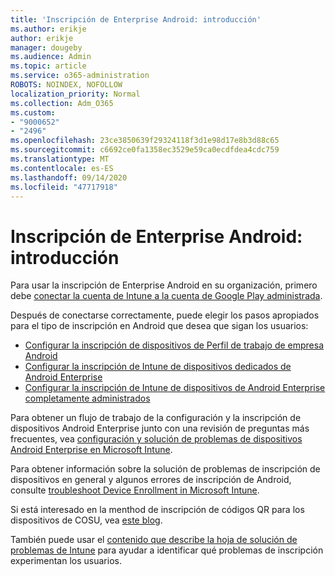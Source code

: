 ```yaml
---
title: 'Inscripción de Enterprise Android: introducción'
ms.author: erikje
author: erikje
manager: dougeby
ms.audience: Admin
ms.topic: article
ms.service: o365-administration
ROBOTS: NOINDEX, NOFOLLOW
localization_priority: Normal
ms.collection: Adm_O365
ms.custom:
- "9000652"
- "2496"
ms.openlocfilehash: 23ce3850639f29324118f3d1e98d17e8b3d88c65
ms.sourcegitcommit: c6692ce0fa1358ec3529e59ca0ecdfdea4cdc759
ms.translationtype: MT
ms.contentlocale: es-ES
ms.lasthandoff: 09/14/2020
ms.locfileid: "47717918"
---
```

# <a name="android-enterprise-enrollment---overview"></a>Inscripción de Enterprise Android: introducción

Para usar la inscripción de Enterprise Android en su organización, primero debe [conectar la cuenta de Intune a la cuenta de Google Play administrada](https://docs.microsoft.com/intune/enrollment/connect-intune-android-enterprise). 

Después de conectarse correctamente, puede elegir los pasos apropiados para el tipo de inscripción en Android que desea que sigan los usuarios:

- [Configurar la inscripción de dispositivos de Perfil de trabajo de empresa Android](https://docs.microsoft.com/intune/enrollment/android-work-profile-enroll)
- [Configurar la inscripción de Intune de dispositivos dedicados de Android Enterprise](https://docs.microsoft.com/intune/enrollment/android-kiosk-enroll)
- [Configurar la inscripción de Intune de dispositivos de Android Enterprise completamente administrados](https://docs.microsoft.com/intune/enrollment/android-fully-managed-enroll)

Para obtener un flujo de trabajo de la configuración y la inscripción de dispositivos Android Enterprise junto con una revisión de preguntas más frecuentes, vea [configuración y solución de problemas de dispositivos Android Enterprise en Microsoft Intune](https://support.microsoft.com/help/4476974/configuring-and-troubleshooting-android-enterprise-devices-in-intune).

Para obtener información sobre la solución de problemas de inscripción de dispositivos en general y algunos errores de inscripción de Android, consulte [troubleshoot Device Enrollment in Microsoft Intune](https://docs.microsoft.com/intune/enrollment/troubleshoot-device-enrollment-in-intune).

Si está interesado en la menthod de inscripción de códigos QR para los dispositivos de COSU, vea [este blog](https://techcommunity.microsoft.com/t5/Intune-Customer-Success/COSU-Configuration-and-Enrollment-using-the-QR-code-enrollment/ba-p/280184).

También puede usar el [contenido que describe la hoja de solución de problemas de Intune](https://docs.microsoft.com/intune/fundamentals/help-desk-operators) para ayudar a identificar qué problemas de inscripción experimentan los usuarios.